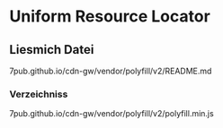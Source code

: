 # Uniform Resource Locator

## Liesmich Datei
7pub.github.io/cdn-gw/vendor/polyfill/v2/README.md

### Verzeichniss
7pub.github.io/cdn-gw/vendor/polyfill/v2/polyfill.min.js
